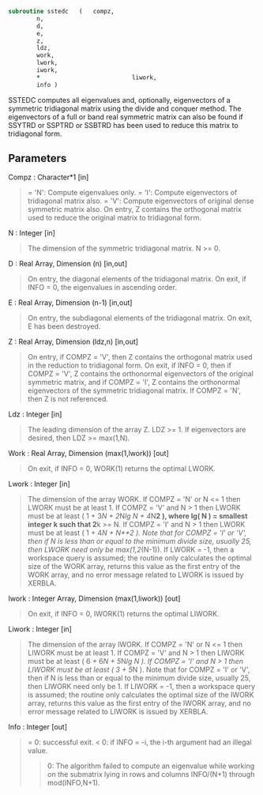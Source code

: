 ```fortran
subroutine sstedc	(	compz,
		n,
		d,
		e,
		z,
		ldz,
		work,
		lwork,
		iwork,
		*                          liwork,
		info )
```

 SSTEDC computes all eigenvalues and, optionally, eigenvectors of a
 symmetric tridiagonal matrix using the divide and conquer method.
 The eigenvectors of a full or band real symmetric matrix can also be
 found if SSYTRD or SSPTRD or SSBTRD has been used to reduce this
 matrix to tridiagonal form.


## Parameters
Compz : Character*1 [in]
> = 'N':  Compute eigenvalues only.
> = 'I':  Compute eigenvectors of tridiagonal matrix also.
> = 'V':  Compute eigenvectors of original dense symmetric
> matrix also.  On entry, Z contains the orthogonal
> matrix used to reduce the original matrix to
> tridiagonal form.

N : Integer [in]
> The dimension of the symmetric tridiagonal matrix.  N >= 0.

D : Real Array, Dimension (n) [in,out]
> On entry, the diagonal elements of the tridiagonal matrix.
> On exit, if INFO = 0, the eigenvalues in ascending order.

E : Real Array, Dimension (n-1) [in,out]
> On entry, the subdiagonal elements of the tridiagonal matrix.
> On exit, E has been destroyed.

Z : Real Array, Dimension (ldz,n) [in,out]
> On entry, if COMPZ = 'V', then Z contains the orthogonal
> matrix used in the reduction to tridiagonal form.
> On exit, if INFO = 0, then if COMPZ = 'V', Z contains the
> orthonormal eigenvectors of the original symmetric matrix,
> and if COMPZ = 'I', Z contains the orthonormal eigenvectors
> of the symmetric tridiagonal matrix.
> If  COMPZ = 'N', then Z is not referenced.

Ldz : Integer [in]
> The leading dimension of the array Z.  LDZ >= 1.
> If eigenvectors are desired, then LDZ >= max(1,N).

Work : Real Array, Dimension (max(1,lwork)) [out]
> On exit, if INFO = 0, WORK(1) returns the optimal LWORK.

Lwork : Integer [in]
> The dimension of the array WORK.
> If COMPZ = 'N' or N <= 1 then LWORK must be at least 1.
> If COMPZ = 'V' and N > 1 then LWORK must be at least
> ( 1 + 3*N + 2*N*lg N + 4*N**2 ),
> where lg( N ) = smallest integer k such
> that 2**k >= N.
> If COMPZ = 'I' and N > 1 then LWORK must be at least
> ( 1 + 4*N + N**2 ).
> Note that for COMPZ = 'I' or 'V', then if N is less than or
> equal to the minimum divide size, usually 25, then LWORK need
> only be max(1,2*(N-1)).
> If LWORK = -1, then a workspace query is assumed; the routine
> only calculates the optimal size of the WORK array, returns
> this value as the first entry of the WORK array, and no error
> message related to LWORK is issued by XERBLA.

Iwork : Integer Array, Dimension (max(1,liwork)) [out]
> On exit, if INFO = 0, IWORK(1) returns the optimal LIWORK.

Liwork : Integer [in]
> The dimension of the array IWORK.
> If COMPZ = 'N' or N <= 1 then LIWORK must be at least 1.
> If COMPZ = 'V' and N > 1 then LIWORK must be at least
> ( 6 + 6*N + 5*N*lg N ).
> If COMPZ = 'I' and N > 1 then LIWORK must be at least
> ( 3 + 5*N ).
> Note that for COMPZ = 'I' or 'V', then if N is less than or
> equal to the minimum divide size, usually 25, then LIWORK
> need only be 1.
> If LIWORK = -1, then a workspace query is assumed; the
> routine only calculates the optimal size of the IWORK array,
> returns this value as the first entry of the IWORK array, and
> no error message related to LIWORK is issued by XERBLA.

Info : Integer [out]
> = 0:  successful exit.
> < 0:  if INFO = -i, the i-th argument had an illegal value.
> > 0:  The algorithm failed to compute an eigenvalue while
> working on the submatrix lying in rows and columns
> INFO/(N+1) through mod(INFO,N+1).

